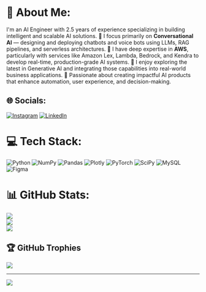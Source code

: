 # 💫 About Me:
I'm an AI Engineer with 2.5 years of experience specializing in building intelligent and scalable AI solutions.
🔹 I focus primarily on **Conversational AI** — designing and deploying chatbots and voice bots using LLMs, RAG pipelines, and serverless architectures.
🔹 I have deep expertise in **AWS**, particularly with services like Amazon Lex, Lambda, Bedrock, and Kendra to develop real-time, production-grade AI systems.
🔹 I enjoy exploring the latest in Generative AI and integrating those capabilities into real-world business applications.
🚀 Passionate about creating impactful AI products that enhance automation, user experience, and decision-making.


## 🌐 Socials:
[![Instagram](https://img.shields.io/badge/Instagram-%23E4405F.svg?logo=Instagram&logoColor=white)](https://instagram.com/https://www.instagram.com/_.manas_.chauhan/) [![LinkedIn](https://img.shields.io/badge/LinkedIn-%230077B5.svg?logo=linkedin&logoColor=white)](https://linkedin.com/in/https://www.linkedin.com/in/manas-chauhan-01a93720a/) 

# 💻 Tech Stack:
![Python](https://img.shields.io/badge/python-3670A0?style=for-the-badge&logo=python&logoColor=ffdd54) ![NumPy](https://img.shields.io/badge/numpy-%23013243.svg?style=for-the-badge&logo=numpy&logoColor=white) ![Pandas](https://img.shields.io/badge/pandas-%23150458.svg?style=for-the-badge&logo=pandas&logoColor=white) ![Plotly](https://img.shields.io/badge/Plotly-%233F4F75.svg?style=for-the-badge&logo=plotly&logoColor=white) ![PyTorch](https://img.shields.io/badge/PyTorch-%23EE4C2C.svg?style=for-the-badge&logo=PyTorch&logoColor=white) ![SciPy](https://img.shields.io/badge/SciPy-%230C55A5.svg?style=for-the-badge&logo=scipy&logoColor=%white) ![MySQL](https://img.shields.io/badge/mysql-%2300f.svg?style=for-the-badge&logo=mysql&logoColor=white) 	![Figma](https://img.shields.io/badge/figma-%23F24E1E.svg?style=for-the-badge&logo=figma&logoColor=white)
# 📊 GitHub Stats:
![](https://github-readme-stats.vercel.app/api?username=Manaschauhan28&theme=dark&hide_border=false&include_all_commits=false&count_private=false)<br/>
![](https://github-readme-streak-stats.herokuapp.com/?user=Manaschauhan28&theme=dark&hide_border=false)<br/>
![](https://github-readme-stats.vercel.app/api/top-langs/?username=Manaschauhan28&theme=dark&hide_border=false&include_all_commits=false&count_private=false&layout=compact)

## 🏆 GitHub Trophies
![](https://github-profile-trophy.vercel.app/?username=Manaschauhan28&theme=radical&no-frame=false&no-bg=true&margin-w=4)

---
[![](https://visitcount.itsvg.in/api?id=Manaschauhan28&icon=0&color=0)](https://visitcount.itsvg.in)

<!-- Proudly created with GPRM ( https://gprm.itsvg.in ) -->

